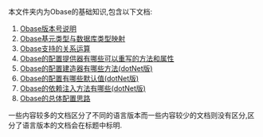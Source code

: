 本文件夹内为Obase的基础知识,包含以下文档:
1.  [Obase版本号说明](./Obase版本号说明.md)
2.  [Obase基元类型与数据库类型映射](./Obase基元类型与数据库类型映射.md)
3.  [Obase支持的关系运算](./Obase支持的关系运算.md)
4.  [Obase的配置提供器有哪些可以重写的方法和属性](./Obase的配置提供器有哪些可以重写的方法和属性.md)
5.  [Obase的配置建造器有哪些方法(dotNet版)](./Obase的配置建造器有哪些方法(dotNet版).md)
6.  [Obase的配置有哪些默认值(dotNet版)](./Obase的配置有哪些默认值(dotNet版).md)
7.  [Obase的依赖注入方法有哪些(dotNet版)](./Obase的依赖注入方法有哪些(dotNet版).md)
8.  [Obase的总体配置思路](./Obase的总体配置思路.md)

一些内容较多的文档区分了不同的语言版本而一些内容较少的文档则没有区分,区分了语言版本的文档会在标题中标明.